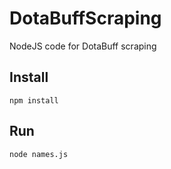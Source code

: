 # DotaBuffScraping

NodeJS code for DotaBuff scraping

## Install

```
npm install
```

## Run

```
node names.js
```

